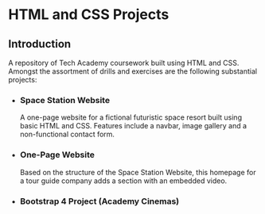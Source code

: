 # HTML and CSS Projects
## Introduction
A repository of Tech Academy coursework built using HTML and CSS. Amongst the assortment of drills and exercises are the following substantial projects:


 - ### Space Station Website
   A one-page website for a fictional futuristic space resort built using basic HTML and CSS. Features include a navbar, image gallery and a non-functional contact form.

 - ### One-Page Website
   Based on the structure of the Space Station Website, this homepage for a tour guide company adds a section with an embedded video.

 - ### Bootstrap 4 Project (Academy Cinemas)

